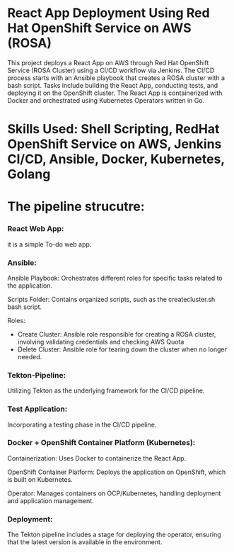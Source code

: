 # React App Deployment Using Red Hat OpenShift Service on AWS (ROSA)

This project deploys a React App on AWS through Red Hat OpenShift Service (ROSA Cluster) using a CI/CD workflow via Jenkins. The CI/CD process starts with an Ansible playbook that creates a ROSA cluster with a bash script. Tasks include building the React App, conducting tests, and deploying it on the OpenShift cluster. The React App is containerized with Docker and orchestrated using Kubernetes Operators written in Go.

# Skills Used: Shell Scripting, RedHat OpenShift Service on AWS, Jenkins CI/CD, Ansible, Docker, Kubernetes, Golang

# The pipeline strucutre:

### React Web App: 
it is a simple To-do web app.

### Ansible:
Ansible Playbook: Orchestrates different roles for specific tasks related to the application.

Scripts Folder: Contains organized scripts, such as the createcluster.sh bash script.

Roles:
  - Create Cluster: Ansible role responsible for creating a ROSA cluster, involving validating credentials and checking AWS Quota 
  - Delete Cluster: Ansible role for tearing down the cluster when no longer needed.

### Tekton-Pipeline:
Utilizing Tekton as the underlying framework for the CI/CD pipeline.

### Test Application:
Incorporating a testing phase in the CI/CD pipeline.

### Docker + OpenShift Container Platform (Kubernetes):

Containerization: Uses Docker to containerize the React App.

OpenShift Container Platform: Deploys the application on OpenShift, which is built on Kubernetes.

Operator: Manages containers on OCP/Kubernetes, handling deployment and application management.

### Deployment:
The Tekton pipeline includes a stage for deploying the operator, ensuring that the latest version is available in the environment.

